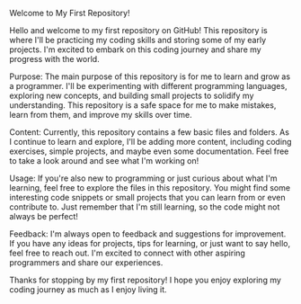 Welcome to My First Repository!

Hello and welcome to my first repository on GitHub! This repository is where I'll be practicing my coding skills and storing some of my early projects. I'm excited to embark on this coding journey and share my progress with the world.

Purpose:
The main purpose of this repository is for me to learn and grow as a programmer. I'll be experimenting with different programming languages, exploring new concepts, and building small projects to solidify my understanding. This repository is a safe space for me to make mistakes, learn from them, and improve my skills over time.

Content:
Currently, this repository contains a few basic files and folders. As I continue to learn and explore, I'll be adding more content, including coding exercises, simple projects, and maybe even some documentation. Feel free to take a look around and see what I'm working on!

Usage:
If you're also new to programming or just curious about what I'm learning, feel free to explore the files in this repository. You might find some interesting code snippets or small projects that you can learn from or even contribute to. Just remember that I'm still learning, so the code might not always be perfect!

Feedback:
I'm always open to feedback and suggestions for improvement. If you have any ideas for projects, tips for learning, or just want to say hello, feel free to reach out. I'm excited to connect with other aspiring programmers and share our experiences.

Thanks for stopping by my first repository! I hope you enjoy exploring my coding journey as much as I enjoy living it.
